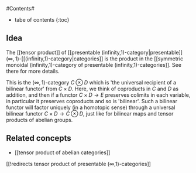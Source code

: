 
#Contents#
* tabe of contents
{:toc}

## Idea

The [[tensor product]] of [[presentable (infinity,1)-category|presentable]] $(\infty,1)$-[[(infinity,1)-category|categories]] is the product in the [[symmetric monoidal (infinity,1)-category of presentable (infinity,1)-categories]]. See there for more details.

This is the $(\infty,1)$-category $C \otimes D$ which is 'the universal recipient of a bilinear functor' from $C \times D$. Here, we think of coproducts in $C$ and $D$ as addition, and then if a functor $C \times D \to E$ preserves colimits in each variable, in particular it preserves coproducts and so is 'bilinear'. Such a bilinear functor will factor uniquely (in a homotopic sense) through a universal bilinear functor $C \times D \to C \otimes D$, just like for bilinear maps and tensor products of abelian groups.

## Related concepts

* [[tensor product of abelian categories]]

[[!redirects tensor product of presentable (∞,1)-categories]]